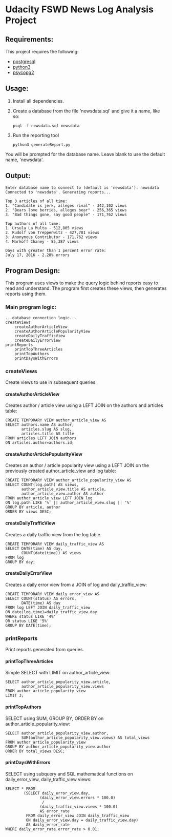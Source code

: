 # Udacity FSWD News Log Analysis Project

## Requirements:
This project requires the following:
* [postgresql](https://www.postgresql.org)
* [python3](https://www.python.org/download/releases/3.0)
* [psycopg2](http://initd.org/psycopg)

## Usage:

1) Install all dependencies.

2) Create a database from the file 'newsdata.sql' and give it a name, like so:

	```psql -f newsdata.sql newsdata```

3) Run the reporting tool

	```python3 generateReport.py```

You will be prompted for the database name. Leave blank to use the default name, 'newsdata'.

## Output:

```
Enter database name to connect to (default is 'newsdata'): newsdata
Connected to 'newsdata'. Generating reports...

Top 3 articles of all time:
1. "Candidate is jerk, alleges rival" - 342,102 views
2. "Bears love berries, alleges bear" - 256,365 views
3. "Bad things gone, say good people" - 171,762 views

Top authors of all time:
1. Ursula La Multa - 512,805 views
2. Rudolf von Treppenwitz - 427,781 views
3. Anonymous Contributor - 171,762 views
4. Markoff Chaney - 85,387 views

Days with greater than 1 percent error rate:
July 17, 2016 - 2.28% errors
```

## Program Design:
This program uses views to make the query logic behind reports easy to read and understand.
The program first creates these views, then generates reports using them.
### Main program logic:
```
...database connection logic...
createViews
    createAuthorArticleView
    createAuthorArticlePopularityView
    createDailyTrafficView
    createDailyErrorView
printReports
    printTopThreeArticles
    printTopAuthors
    printDaysWithErrors
```
### **createViews**
Create views to use in subsequent queries.
#### createAuthorArticleView
Creates author / article view using a LEFT JOIN on the authors and articles table:
```
CREATE TEMPORARY VIEW author_article_view AS
SELECT authors.name AS author,
       articles.slug AS slug,
       articles.title AS title
FROM articles LEFT JOIN authors
ON articles.author=authors.id;
```
#### createAuthorArticlePopularityView
Creates an author / article popularity view using a LEFT JOIN on the previously created author_article_view and log table:
```
CREATE TEMPORARY VIEW author_article_popularity_view AS
SELECT COUNT(log.path) AS views,
       author_article_view.title AS article,
       author_article_view.author AS author
FROM author_article_view LEFT JOIN log
ON log.path LIKE '%' || author_article_view.slug || '%'
GROUP BY article, author
ORDER BY views DESC;
```
#### createDailyTrafficView
Creates a daily traffic view from the log table.
```
CREATE TEMPORARY VIEW daily_traffic_view AS
SELECT DATE(time) AS day,
       COUNT(date(time)) AS views
FROM log
GROUP BY day;
```
#### createDailyErrorView
Creates a daily error view from a JOIN of log and daily_traffic_view:
```
CREATE TEMPORARY VIEW daily_error_view AS
SELECT COUNT(status) AS errors,
       DATE(time) AS day
FROM log LEFT JOIN daily_traffic_view
ON date(log.time)=daily_traffic_view.day
WHERE status LIKE '4%'
OR status LIKE '5%'
GROUP BY DATE(time);
```

### **printReports**
Print reports generated from queries.
#### printTopThreeArticles
Simple SELECT with LIMIT on author_article_view:
```
SELECT author_article_popularity_view.article,
       author_article_popularity_view.views
FROM author_article_popularity_view
LIMIT 3;
```
#### printTopAuthors
SELECT using SUM, GROUP BY, ORDER BY on author_article_popularity_view:
```
SELECT author_article_popularity_view.author,
       SUM(author_article_popularity_view.views) AS total_views
FROM author_article_popularity_view
GROUP BY author_article_popularity_view.author
ORDER BY total_views DESC;
```
#### printDaysWithErrors
SELECT using subquery and SQL mathematical functions on daily_error_view, daily_traffic_view views:
```
SELECT * FROM
        (SELECT daily_error_view.day,
               (daily_error_view.errors * 100.0)
                /
               (daily_traffic_view.views * 100.0)
               AS error_rate
         FROM daily_error_view JOIN daily_traffic_view
         ON daily_error_view.day = daily_traffic_view.day)
         AS daily_error_rate
WHERE daily_error_rate.error_rate > 0.01;
```
